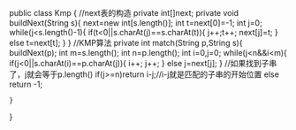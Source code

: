 public class Kmp {
    //next表的构造
    private int[]next;
    private void buildNext(String s){
        next=new int[s.length()];
        int t=next[0]=-1;
        int j=0;
        while(j<s.length()-1){
            if(t<0||s.charAt(j)==s.charAt(t)){
                j++;t++;
                next[j]=t;
            }
            else t=next[t];
        }
    }
    //KMP算法
    private int match(String p,String s){
        buildNext(p);
        int m=s.length();
        int n=p.length();
        int i=0,j=0;
        while(j<n&&i<m){
            if(j<0||s.charAt(i)==p.charAt(j)){
                i++;
                j++;
            }
            else j=next[j];
        }
        //如果找到子串了，j就会等于p.length()
        if(j>=n)return i-j;//i-j就是匹配的子串的开始位置
        else return -1;

    }
}
